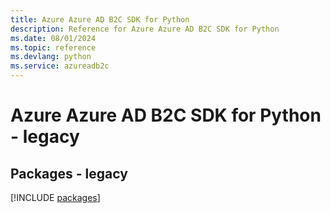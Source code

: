 ```yaml
---
title: Azure Azure AD B2C SDK for Python
description: Reference for Azure Azure AD B2C SDK for Python
ms.date: 08/01/2024
ms.topic: reference
ms.devlang: python
ms.service: azureadb2c
---
```

# Azure Azure AD B2C SDK for Python - legacy
## Packages - legacy
[!INCLUDE [packages](azure-ad-b2c-index.md)]